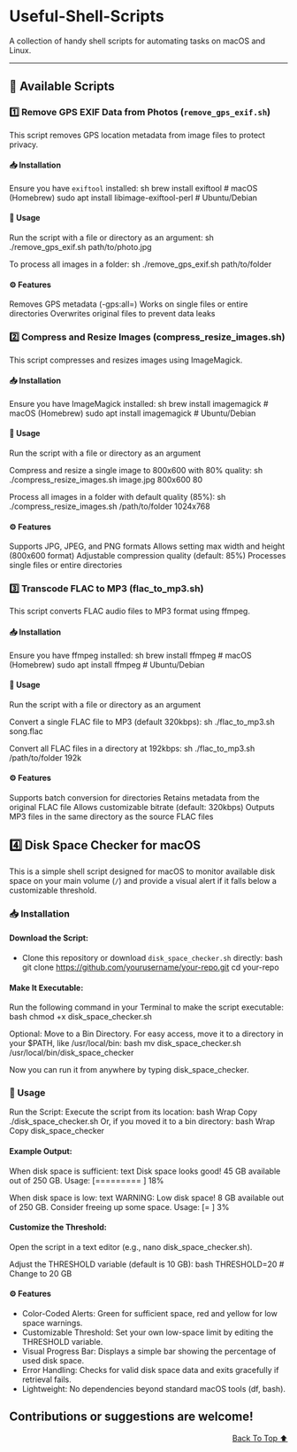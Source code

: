 # Useful-Shell-Scripts

A collection of handy shell scripts for automating tasks on macOS and Linux.

---

## 📜 Available Scripts

### 1️⃣ Remove GPS EXIF Data from Photos (`remove_gps_exif.sh`)

This script removes GPS location metadata from image files to protect privacy.

#### 📥 Installation
Ensure you have `exiftool` installed:
sh
brew install exiftool  # macOS (Homebrew)
sudo apt install libimage-exiftool-perl  # Ubuntu/Debian

#### 🚀 Usage
Run the script with a file or directory as an argument:
sh
./remove_gps_exif.sh path/to/photo.jpg

To process all images in a folder:
sh
./remove_gps_exif.sh path/to/folder

#### ⚙️ Features
Removes GPS metadata (-gps:all=)
Works on single files or entire directories
Overwrites original files to prevent data leaks

### 2️⃣ Compress and Resize Images (compress_resize_images.sh)
This script compresses and resizes images using ImageMagick.

#### 📥 Installation
Ensure you have ImageMagick installed:
sh
brew install imagemagick  # macOS (Homebrew)
sudo apt install imagemagick  # Ubuntu/Debian

#### 🚀 Usage
Run the script with a file or directory as an argument

Compress and resize a single image to 800x600 with 80% quality:
sh
./compress_resize_images.sh image.jpg 800x600 80

Process all images in a folder with default quality (85%):
sh
./compress_resize_images.sh /path/to/folder 1024x768

#### ⚙️ Features
Supports JPG, JPEG, and PNG formats
Allows setting max width and height (800x600 format)
Adjustable compression quality (default: 85%)
Processes single files or entire directories

### 3️⃣ Transcode FLAC to MP3 (flac_to_mp3.sh)
This script converts FLAC audio files to MP3 format using ffmpeg.

#### 📥 Installation
Ensure you have ffmpeg installed:
sh
brew install ffmpeg  # macOS (Homebrew)
sudo apt install ffmpeg  # Ubuntu/Debian

#### 🚀 Usage
Run the script with a file or directory as an argument

Convert a single FLAC file to MP3 (default 320kbps):
sh
./flac_to_mp3.sh song.flac

Convert all FLAC files in a directory at 192kbps:
sh
./flac_to_mp3.sh /path/to/folder 192k

#### ⚙️ Features
Supports batch conversion for directories
Retains metadata from the original FLAC file
Allows customizable bitrate (default: 320kbps)
Outputs MP3 files in the same directory as the source FLAC files

## 4️⃣ Disk Space Checker for macOS
This is a simple shell script designed for macOS to monitor available disk space on your main volume (`/`) and provide a visual alert if it falls below a customizable threshold.

### 📥 Installation

#### Download the Script:
   - Clone this repository or download `disk_space_checker.sh` directly:
     bash
     git clone https://github.com/yourusername/your-repo.git
     cd your-repo
#### Make It Executable:

Run the following command in your Terminal to make the script executable:
bash
chmod +x disk_space_checker.sh

Optional: Move to a Bin Directory. For easy access, move it to a directory in your $PATH, like /usr/local/bin:
bash
mv disk_space_checker.sh /usr/local/bin/disk_space_checker

Now you can run it from anywhere by typing disk_space_checker.

### 🚀 Usage
Run the Script:
Execute the script from its location:
bash
Wrap
Copy
./disk_space_checker.sh
Or, if you moved it to a bin directory:
bash
Wrap
Copy
disk_space_checker

#### Example Output:
When disk space is sufficient:
text
Disk space looks good!
45 GB available out of 250 GB.
Usage: [=========                                         ] 18%

When disk space is low:
text
WARNING: Low disk space!
8 GB available out of 250 GB.
Consider freeing up some space.
Usage: [=                                                 ] 3%

#### Customize the Threshold:
Open the script in a text editor (e.g., nano disk_space_checker.sh).

Adjust the THRESHOLD variable (default is 10 GB):
bash
THRESHOLD=20  # Change to 20 GB

#### ⚙️ Features
- Color-Coded Alerts: Green for sufficient space, red and yellow for low space warnings.
- Customizable Threshold: Set your own low-space limit by editing the THRESHOLD variable.
- Visual Progress Bar: Displays a simple bar showing the percentage of used disk space.
- Error Handling: Checks for valid disk space data and exits gracefully if retrieval fails.
- Lightweight: No dependencies beyond standard macOS tools (df, bash).

## Contributions or suggestions are welcome!

<div align="right">

[Back To Top ⬆️](#Useful-Shell-Scripts)
</div>
